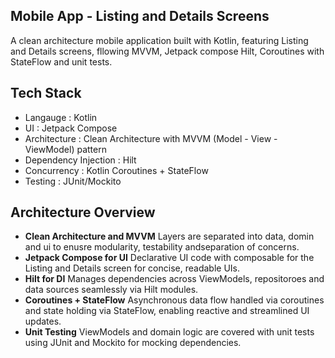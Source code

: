 ## Mobile App - Listing and Details Screens

A clean architecture mobile application built with Kotlin, featuring Listing and Details screens, fllowing MVVM, Jetpack compose Hilt, Coroutines with StateFlow and unit tests.

## Tech Stack

- Langauge : Kotlin
- UI : Jetpack Compose
- Architecture : Clean Architecture with MVVM (Model - View - ViewModel) pattern
- Dependency Injection : Hilt
- Concurrency : Kotlin Coroutines + StateFlow
- Testing :  JUnit/Mockito

## Architecture Overview
- **Clean Architecture and MVVM**
Layers are separated into data, domin and ui to enusre modularity, testability andseparation of concerns.
- **Jetpack Compose for UI**
Declarative UI code with composable for the Listing and Details screen for concise, readable UIs.
- **Hilt for DI**
Manages dependencies across ViewModels, repositoroes and data sources seamlessly via Hilt modules.
- **Coroutines + StateFlow**
Asynchronous data flow handled via coroutines and state holding via StateFlow, enabling reactive and streamlined UI updates.
- **Unit Testing**
ViewModels and domain logic are covered with unit tests using JUnit and Mockito for mocking dependencies.
